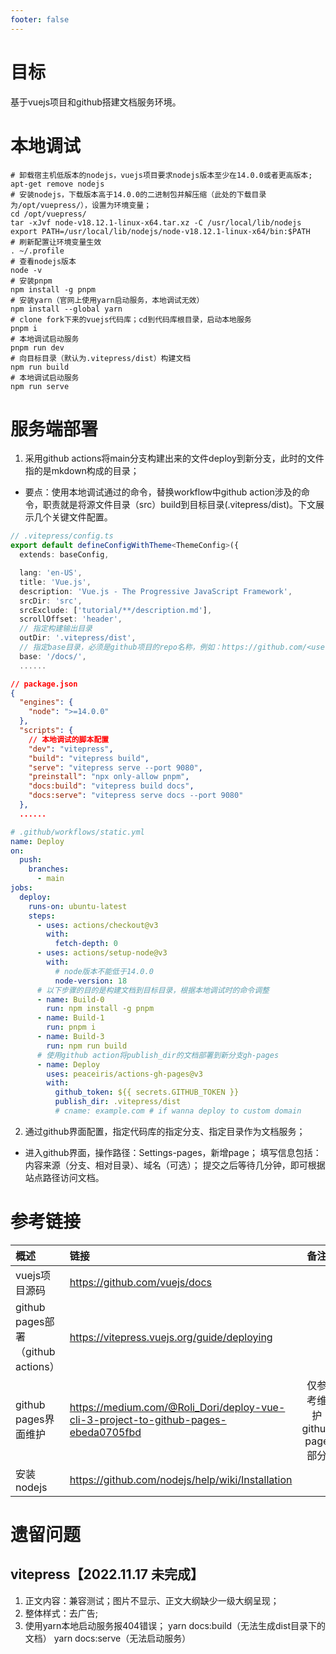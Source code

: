 ```yaml
---
footer: false
---
```


# 目标
基于vuejs项目和github搭建文档服务环境。

# 本地调试
```Shell
# 卸载宿主机低版本的nodejs，vuejs项目要求nodejs版本至少在14.0.0或者更高版本; 
apt-get remove nodejs
# 安装nodejs，下载版本高于14.0.0的二进制包并解压缩（此处的下载目录为/opt/vuepress/），设置为环境变量； 
cd /opt/vuepress/
tar -xJvf node-v18.12.1-linux-x64.tar.xz -C /usr/local/lib/nodejs 
export PATH=/usr/local/lib/nodejs/node-v18.12.1-linux-x64/bin:$PATH
# 刷新配置让环境变量生效
. ~/.profile
# 查看nodejs版本
node -v
# 安装pnpm
npm install -g pnpm
# 安装yarn（官网上使用yarn启动服务，本地调试无效）
npm install --global yarn
# clone fork下来的vuejs代码库；cd到代码库根目录，启动本地服务
pnpm i
# 本地调试启动服务
pnpm run dev
# 向目标目录（默认为.vitepress/dist）构建文档
npm run build
# 本地调试启动服务
npm run serve
```

# 服务端部署
1. 采用github actions将main分支构建出来的文件deploy到新分支，此时的文件指的是mkdown构成的目录； 
- 要点：使用本地调试通过的命令，替换workflow中github action涉及的命令，职责就是将源文件目录（src）build到目标目录(.vitepress/dist)。下文展示几个关键文件配置。
```ts
// .vitepress/config.ts
export default defineConfigWithTheme<ThemeConfig>({
  extends: baseConfig,

  lang: 'en-US',
  title: 'Vue.js',
  description: 'Vue.js - The Progressive JavaScript Framework',
  srcDir: 'src',
  srcExclude: ['tutorial/**/description.md'],
  scrollOffset: 'header',
  // 指定构建输出目录
  outDir: '.vitepress/dist',
  // 指定base目录，必须是github项目的repo名称，例如：https://github.com/<user-account>/<repo-name>
  base: '/docs/',
  ......
```

```json
// package.json
{
  "engines": {
    "node": ">=14.0.0"
  },
  "scripts": {
    // 本地调试的脚本配置
    "dev": "vitepress",
    "build": "vitepress build",
    "serve": "vitepress serve --port 9080",
    "preinstall": "npx only-allow pnpm",
    "docs:build": "vitepress build docs",
    "docs:serve": "vitepress serve docs --port 9080"
  },
  ......
```

```yaml
# .github/workflows/static.yml
name: Deploy
on:
  push:
    branches:
      - main
jobs:
  deploy:
    runs-on: ubuntu-latest
    steps:
      - uses: actions/checkout@v3
        with:
          fetch-depth: 0
      - uses: actions/setup-node@v3
        with:
          # node版本不能低于14.0.0
          node-version: 18
      # 以下步骤的目的是构建文档到目标目录，根据本地调试时的命令调整
      - name: Build-0
        run: npm install -g pnpm
      - name: Build-1
        run: pnpm i 
      - name: Build-3
        run: npm run build
      # 使用github action将publish_dir的文档部署到新分支gh-pages
      - name: Deploy
        uses: peaceiris/actions-gh-pages@v3
        with:
          github_token: ${{ secrets.GITHUB_TOKEN }}
          publish_dir: .vitepress/dist
          # cname: example.com # if wanna deploy to custom domain
```

2. 通过github界面配置，指定代码库的指定分支、指定目录作为文档服务； 
- 进入github界面，操作路径：Settings-pages，新增page； 填写信息包括：内容来源（分支、相对目录）、域名（可选）； 提交之后等待几分钟，即可根据站点路径访问文档。

# 参考链接

| 概述 | 链接 | 备注 |
| :-----| :---- | :----: |
| vuejs项目源码 | https://github.com/vuejs/docs |  |
| github pages部署（github actions） | https://vitepress.vuejs.org/guide/deploying |  |
| github pages界面维护 | https://medium.com/@Roli_Dori/deploy-vue-cli-3-project-to-github-pages-ebeda0705fbd | 仅参考维护github page部分 |
| 安装nodejs | https://github.com/nodejs/help/wiki/Installation |  |

# 遗留问题
## vitepress【2022.11.17 未完成】
1. 正文内容：兼容测试；图片不显示、正文大纲缺少一级大纲呈现； 
2. 整体样式：去广告;  
3. 使用yarn本地启动服务报404错误；
yarn docs:build（无法生成dist目录下的文档）
yarn docs:serve（无法启动服务） 

